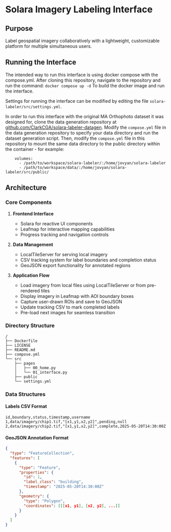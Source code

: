 # Solara Imagery Labeling Interface

## Purpose
Label geospatial imagery collaboratively with a lightweight, customizable platform for multiple simultaneous users.

## Running the Interface
The intended way to run this interface is using docker compose with the compose.yml. After cloning this repository, navigate to the repository and run the command:
```docker compose up -d```
To build the docker image and run the interface.

Settings for running the interface can be modified by editing the file ```solara-labeler/src/settings.yml```.

In order to run this interface with the original MA Orthophoto dataset it was designed for, clone the data generation repository at [github.com/ClarkCGA/solara-labeler-datagen](github.com/ClarkCGA/solara-labeler-datagen). Modify the ```compose.yml``` file in the data generation repository to specify your data directory and run the dataset generation script. Then, modify the ```compose.yml``` file in this repository to mount the same data directory to the public directory within the container - for example:

```
    volumes:
      - /path/to/workspace/solara-labeler/:/home/jovyan/solara-labeler
      - /path/to/workspace/data/:/home/jovyan/solara-labeler/src/public/
```

## Architecture

### Core Components
1. **Frontend Interface**
   - Solara for reactive UI components
   - Leafmap for interactive mapping capabilities
   - Progress tracking and navigation controls

2. **Data Management**
   - LocalTileServer for serving local imagery
   - CSV tracking system for label boundaries and completion status
   - GeoJSON export functionality for annotated regions

3. **Application Flow**
   - Load imagery from local files using LocalTileServer or from pre-rendered tiles
   - Display imagery in Leafmap with AOI boundary boxes
   - Capture user-drawn ROIs and save to GeoJSON
   - Update tracking CSV to mark completed labels
   - Pre-load next images for seamless transition

### Directory Structure
```
/
├── Dockerfile
├── LICENSE
├── README.md
├── compose.yml
└── src
    ├── pages
    │   ├── 00_home.py
    │   └── 01_interface.py
    ├── public
    └── settings.yml
```

### Data Structures

#### Labels CSV Format
```
id,boundary,status,timestamp,username
1,data/imagery/chip1.tif,"[x1,y1,x2,y2]",pending,null
2,data/imagery/chip2.tif,"[x1,y1,x2,y2]",complete,2025-05-20T14:30:00Z
```

#### GeoJSON Annotation Format
```json
{
  "type": "FeatureCollection",
  "features": [
    {
      "type": "Feature",
      "properties": {
        "id": 1,
        "label_class": "building",
        "timestamp": "2025-05-20T14:30:00Z"
      },
      "geometry": {
        "type": "Polygon",
        "coordinates": [[[x1, y1], [x2, y2], ...]]
      }
    }
  ]
}
```
